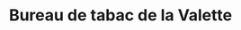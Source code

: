 ---
title: "Bureau de tabac de la Valette"
url: /saint-chamond/bureau-de-tabac-de-la-valette/
shop: Tabak
---